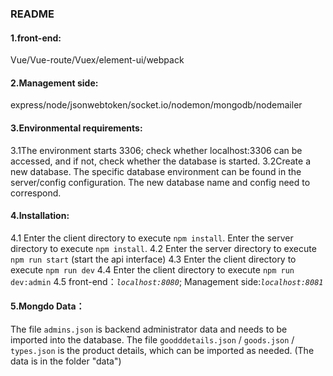 ### README

#### 1.front-end:

Vue/Vue-route/Vuex/element-ui/webpack

#### 2.Management side:

express/node/jsonwebtoken/socket.io/nodemon/mongodb/nodemailer

#### 3.Environmental requirements:

3.1The environment starts 3306; check whether localhost:3306 can be accessed, and if not, check whether the database is started.
3.2Create a new database. The specific database environment can be found in the server/config configuration. The new database name and config need to correspond.

#### 4.Installation:

4.1 Enter the client directory to execute `npm install`. 
  	  Enter the server directory to execute `npm install`.
  4.2 Enter the server directory to execute `npm run start` (start the api interface)
  4.3 Enter the client directory to execute `npm run dev`
  4.4 Enter the client directory to execute `npm run dev:admin`
  4.5 front-end：*`localhost:8080`*; Management side:*`localhost:8081`*

#### 5.Mongdo Data：

The file `admins.json` is backend administrator data and needs to be imported into the database. 
The file `goodddetails.json` / `goods.json` / `types.json` is the product details, which can be imported as needed.
(The data is in the folder "data")
